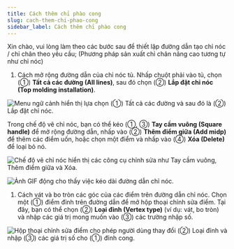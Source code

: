 ```yaml
---
title: Cách thêm chỉ phào cong
slug: cach-them-chi-phao-cong
sidebar_label: Cách thêm chỉ phào cong
---
```


Xin chào, vui lòng làm theo các bước sau để thiết lập đường dẫn tạo chỉ nóc / chỉ chân theo yêu cầu; (Phương pháp sản xuất chỉ chân nâng cao tương tự như chỉ nóc)

1. Cách mở rộng đường dẫn của chỉ nóc tủ. Nhấp chuột phải vào tủ, chọn (①) **Tất cả các đường (All lines)**, sau đó chọn (②) **Lắp đặt chỉ nóc (Top molding installation)**.

![Menu ngữ cảnh hiển thị lựa chọn (①) Tất cả các đường và sau đó là (②) Lắp đặt chỉ nóc.](https://storage.googleapis.com/jegavn_kb/images/9a389fe0-397e-4b3a-9f5a-bcb1b17b0a94.png)

Trong chế độ vẽ chỉ nóc, bạn có thể kéo (①, ③) **Tay cầm vuông (Square handle)** để mở rộng đường dẫn, nhấp vào (②) **Thêm điểm giữa (Add midp)** để thêm các điểm uốn, hoặc chọn một điểm và nhấp vào (④) **Xóa (Delete)** để loại bỏ nó.

![Chế độ vẽ chỉ nóc hiển thị các công cụ chỉnh sửa như Tay cầm vuông, Thêm điểm giữa và Xóa.](https://storage.googleapis.com/jegavn_kb/images/3dda7fbe-797a-4275-8910-5ef552b0f2e8.png)

![Ảnh GIF động cho thấy việc kéo dài đường dẫn chỉ nóc.](https://storage.googleapis.com/jegavn_kb/images/c68d677d-cbf6-4405-a8df-3f92f0c8c09a.gif)

1. Cách vát và bo tròn các góc của các điểm trên đường dẫn chỉ nóc. Chọn một (①) điểm đỉnh trên đường dẫn để mở hộp thoại chỉnh sửa điểm. Tại đây, bạn có thể chọn (②) **Loại đỉnh (Vertex type)** (ví dụ: vát, bo tròn) và nhập các giá trị mong muốn vào (③) các trường nhập số.

![Hộp thoại chỉnh sửa điểm cho phép người dùng thay đổi (②) Loại đỉnh và nhập (③) các giá trị số cho (①) đỉnh cong.](https://storage.googleapis.com/jegavn_kb/images/45237e68-39eb-4003-8c06-dbfc96189190.png)